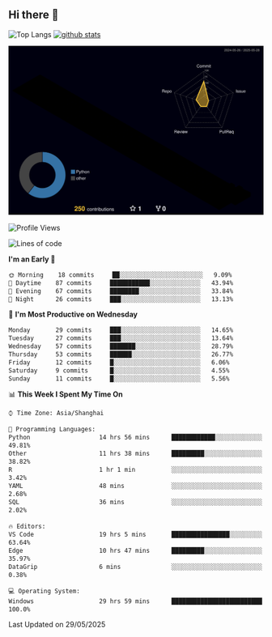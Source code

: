 ## Hi there 👋
<p align="left"> 
  <img alt="Top Langs" height="150px" src="https://github-readme-stats.vercel.app/api/top-langs/?username=Sierraki&layout=compact&show_icons=true&theme=onedark" />
  <a href="https://github.com/Sierraki/LC_Solve">
   <img alt="github stats"height="150px"  src="https://github-readme-stats.vercel.app/api/pin/?username=Sierraki&repo=LC_Solve&theme=onedark&show_icons=true" />
  </a>

![](./profile-3d-contrib/profile-night-rainbow.svg)

<!--START_SECTION:waka-->
![Profile Views](http://img.shields.io/badge/Profile%20Views-1-blue)

![Lines of code](https://img.shields.io/badge/From%20Hello%20World%20I%27ve%20Written-1464%20lines%20of%20code-blue)

**I'm an Early 🐤** 

```text
🌞 Morning    18 commits     ██░░░░░░░░░░░░░░░░░░░░░░░   9.09% 
🌆 Daytime    87 commits     ███████████░░░░░░░░░░░░░░   43.94% 
🌃 Evening    67 commits     ████████░░░░░░░░░░░░░░░░░   33.84% 
🌙 Night      26 commits     ███░░░░░░░░░░░░░░░░░░░░░░   13.13%

```
📅 **I'm Most Productive on Wednesday** 

```text
Monday       29 commits     ███░░░░░░░░░░░░░░░░░░░░░░   14.65% 
Tuesday      27 commits     ███░░░░░░░░░░░░░░░░░░░░░░   13.64% 
Wednesday    57 commits     ███████░░░░░░░░░░░░░░░░░░   28.79% 
Thursday     53 commits     ██████░░░░░░░░░░░░░░░░░░░   26.77% 
Friday       12 commits     █░░░░░░░░░░░░░░░░░░░░░░░░   6.06% 
Saturday     9 commits      █░░░░░░░░░░░░░░░░░░░░░░░░   4.55% 
Sunday       11 commits     █░░░░░░░░░░░░░░░░░░░░░░░░   5.56%

```


📊 **This Week I Spent My Time On** 

```text
⌚︎ Time Zone: Asia/Shanghai

💬 Programming Languages: 
Python                   14 hrs 56 mins      ████████████░░░░░░░░░░░░░   49.81% 
Other                    11 hrs 38 mins      █████████░░░░░░░░░░░░░░░░   38.82% 
R                        1 hr 1 min          ░░░░░░░░░░░░░░░░░░░░░░░░░   3.42% 
YAML                     48 mins             ░░░░░░░░░░░░░░░░░░░░░░░░░   2.68% 
SQL                      36 mins             ░░░░░░░░░░░░░░░░░░░░░░░░░   2.02%

🔥 Editors: 
VS Code                  19 hrs 5 mins       ████████████████░░░░░░░░░   63.64% 
Edge                     10 hrs 47 mins      █████████░░░░░░░░░░░░░░░░   35.97% 
DataGrip                 6 mins              ░░░░░░░░░░░░░░░░░░░░░░░░░   0.38%

💻 Operating System: 
Windows                  29 hrs 59 mins      █████████████████████████   100.0%

```


 Last Updated on 29/05/2025
<!--END_SECTION:waka-->
